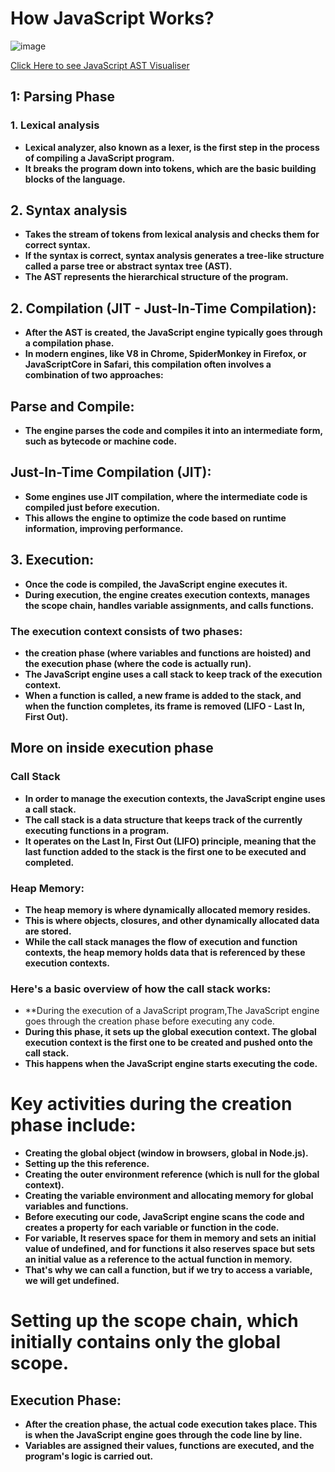 # How JavaScript Works?
![image](https://github.com/user-attachments/assets/bb5d910b-d125-48f0-8b90-db83e526d824)

[Click Here to see JavaScript AST Visualiser](https://www.jointjs.com/demos/abstract-syntax-tree)

## 1: Parsing Phase
### 1. Lexical analysis
- **Lexical analyzer, also known as a lexer, is the first step in the process of compiling a JavaScript program.**
- **It breaks the program down into tokens, which are the basic building blocks of the language.**

## 2. Syntax analysis
- **Takes the stream of tokens from lexical analysis and checks them for correct syntax.**
- **If the syntax is correct, syntax analysis generates a tree-like structure called a parse tree or abstract syntax tree (AST).**
- **The AST represents the hierarchical structure of the program.**

## 2. Compilation (JIT - Just-In-Time Compilation):
- **After the AST is created, the JavaScript engine typically goes through a compilation phase.**
- **In modern engines, like V8 in Chrome, SpiderMonkey in Firefox, or JavaScriptCore in Safari, this compilation often involves a combination of two approaches:**

## Parse and Compile: 
- **The engine parses the code and compiles it into an intermediate form, such as bytecode or machine code.**

## Just-In-Time Compilation (JIT): 
- **Some engines use JIT compilation, where the intermediate code is compiled just before execution.**
- **This allows the engine to optimize the code based on runtime information, improving performance.**

## 3. Execution:
- **Once the code is compiled, the JavaScript engine executes it.**
- **During execution, the engine creates execution contexts, manages the scope chain, handles variable assignments, and calls functions.**
### The execution context consists of two phases: 
- **the creation phase (where variables and functions are hoisted) and the execution phase (where the code is actually run).**
- **The JavaScript engine uses a call stack to keep track of the execution context.**
- **When a function is called, a new frame is added to the stack, and when the function completes, its frame is removed (LIFO - Last In, First Out).**

## More on inside execution phase
### Call Stack
- **In order to manage the execution contexts, the JavaScript engine uses a call stack.**
- **The call stack is a data structure that keeps track of the currently executing functions in a program.**
- **It operates on the Last In, First Out (LIFO) principle, meaning that the last function added to the stack is the first one to be executed and completed.**
### Heap Memory:
- **The heap memory is where dynamically allocated memory resides.**
- **This is where objects, closures, and other dynamically allocated data are stored.**
- **While the call stack manages the flow of execution and function contexts, the heap memory holds data that is referenced by these execution contexts.**

### Here's a basic overview of how the call stack works:
- **During the execution of a JavaScript program,The JavaScript engine goes through the creation phase before executing any code.
- **During this phase, it sets up the global execution context. The global execution context is the first one to be created and pushed onto the call stack.**
- **This happens when the JavaScript engine starts executing the code.**

# Key activities during the creation phase include:
- **Creating the global object (window in browsers, global in Node.js).**
- **Setting up the this reference.**
- **Creating the outer environment reference (which is null for the global context).**
- **Creating the variable environment and allocating memory for global variables and functions.**
- **Before executing our code, JavaScript engine scans the code and creates a property for each variable or function in the code.**
- **For variable, It reserves space for them in memory and sets an initial value of undefined, and for functions it also reserves space but sets an initial value as a reference to the actual function in memory.**
- **That's why we can call a function, but if we try to access a variable, we will get undefined.**

# Setting up the scope chain, which initially contains only the global scope.

## Execution Phase:
- **After the creation phase, the actual code execution takes place. This is when the JavaScript engine goes through the code line by line.**
- **Variables are assigned their values, functions are executed, and the program's logic is carried out.**
